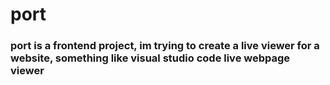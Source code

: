 # port
### port is a frontend project, im trying to create a live viewer for a website, something like visual studio code live webpage viewer
